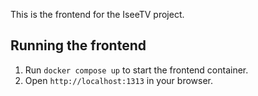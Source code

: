 This is the frontend for the IseeTV project.

## Running the frontend

1. Run `docker compose up` to start the frontend container.
2. Open `http://localhost:1313` in your browser.
